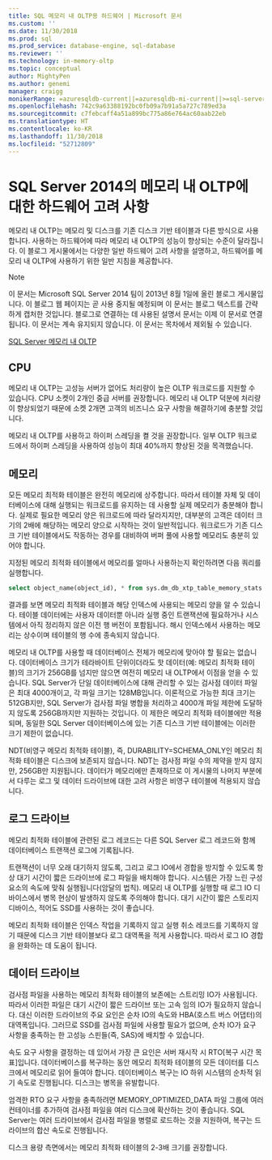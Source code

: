 ```yaml
---
title: SQL 메모리 내 OLTP용 하드웨어 | Microsoft 문서
ms.custom: ''
ms.date: 11/30/2018
ms.prod: sql
ms.prod_service: database-engine, sql-database
ms.reviewer: ''
ms.technology: in-memory-oltp
ms.topic: conceptual
author: MightyPen
ms.author: genemi
manager: craigg
monikerRange: =azuresqldb-current||=azuresqldb-mi-current||>=sql-server-2016||>=sql-server-linux-2017||=sqlallproducts-allversions
ms.openlocfilehash: 742c9a63388192bc0fb09a7b91a5a727c789ed3a
ms.sourcegitcommit: c7febcaff4a51a899bc775a86e764ac60aab22eb
ms.translationtype: HT
ms.contentlocale: ko-KR
ms.lasthandoff: 11/30/2018
ms.locfileid: "52712809"
---
```

# <a name="hardware-considerations-for-in-memory-oltp-in-sql-server-2014"></a>SQL Server 2014의 메모리 내 OLTP에 대한 하드웨어 고려 사항

메모리 내 OLTP는 메모리 및 디스크를 기존 디스크 기반 테이블과 다른 방식으로 사용합니다. 사용하는 하드웨어에 따라 메모리 내 OLTP의 성능이 향상되는 수준이 달라집니다. 이 블로그 게시물에서는 다양한 일반 하드웨어 고려 사항을 설명하고, 하드웨어를 메모리 내 OLTP에 사용하기 위한 일반 지침을 제공합니다.

> [!NOTE]
> 이 문서는 Microsoft SQL Server 2014 팀이 2013년 8월 1일에 올린 블로그 게시물입니다. 이 블로그 웹 페이지는 곧 사용 중지될 예정되며 이 문서는 블로그 텍스트를 간략하게 캡처한 것입니다. 블로그로 연결하는 데 사용된 설명서 문서는 이제 이 문서로 연결됩니다. 이 문서는 계속 유지되지 않습니다. 이 문서는 목차에서 제외될 수 있습니다.
> 
> [SQL Server 메모리 내 OLTP](index.md)

<!--
    Here was the link to the blog. This blog was captured into this new article on 2018/11/30, by GeneMi (MightyPen).
    https://cloudblogs.microsoft.com/sqlserver/2013/08/01/hardware-considerations-for-in-memory-oltp-in-sql-server-2014/
    At least one pre-existing article that contained the obsolete blog link was:
        relational-databases\in-memory-oltp\sample-database-for-in-memory-oltp.md
 -->

## <a name="cpu"></a>CPU

메모리 내 OLTP는 고성능 서버가 없어도 처리량이 높은 OLTP 워크로드를 지원할 수 있습니다. CPU 소켓이 2개인 중급 서버를 권장합니다. 메모리 내 OLTP 덕분에 처리량이 향상되었기 때문에 소켓 2개면 고객의 비즈니스 요구 사항을 해결하기에 충분할 것입니다.

메모리 내 OLTP를 사용하고 하이퍼 스레딩을 켤 것을 권장합니다. 일부 OLTP 워크로드에서 하이퍼 스레딩을 사용하여 성능이 최대 40%까지 향상된 것을 목격했습니다.

## <a name="memory"></a>메모리

모든 메모리 최적화 테이블은 완전히 메모리에 상주합니다. 따라서 테이블 자체 및 데이터베이스에 대해 실행되는 워크로드를 유지하는 데 사용할 실제 메모리가 충분해야 합니다. 실제로 필요한 메모리 양은 워크로드에 따라 달라지지만, 대부분의 고객은 데이터 크기의 2배에 해당하는 메모리 양으로 시작하는 것이 일반적입니다. 워크로드가 기존 디스크 기반 테이블에서도 작동하는 경우를 대비하여 버퍼 풀에 사용할 메모리도 충분히 있어야 합니다.

지정된 메모리 최적화 테이블에서 메모리를 얼마나 사용하는지 확인하려면 다음 쿼리를 실행합니다.

```sql
select object_name(object_id), * from sys.dm_db_xtp_table_memory_stats
```

결과를 보면 메모리 최적화 테이블과 해당 인덱스에 사용되는 메모리 양을 알 수 있습니다. 테이블 데이터에는 사용자 데이터뿐 아니라 실행 중인 트랜잭션에 필요하거나 시스템에서 아직 정리하지 않은 이전 행 버전이 포함됩니다. 해시 인덱스에서 사용하는 메모리는 상수이며 테이블의 행 수에 종속되지 않습니다.

메모리 내 OLTP를 사용할 때 데이터베이스 전체가 메모리에 맞아야 할 필요는 없습니다. 데이터베이스 크기가 테라바이트 단위이더라도 핫 데이터(예: 메모리 최적화 테이블)의 크기가 256GB를 넘지만 않으면 여전히 메모리 내 OLTP에서 이점을 얻을 수 있습니다. SQL Server가 단일 데이터베이스에 대해 관리할 수 있는 검사점 데이터 파일은 최대 4000개이고, 각 파일 크기는 128MB입니다. 이론적으로 가능한 최대 크기는 512GB지만, SQL Server가 검사점 파일 병합을 처리하고 4000개 파일 제한에 도달하지 않도록 256GB까지만 지원하는 것입니다. 이 제한은 메모리 최적화 테이블에만 적용되며, 동일한 SQL Server 데이터베이스에 있는 기존 디스크 기반 테이블에는 이러한 크기 제한이 없습니다.

NDT(비영구 메모리 최적화 테이블), 즉, DURABILITY=SCHEMA_ONLY인 메모리 최적화 테이블은 디스크에 보존되지 않습니다. NDT는 검사점 파일 수의 제약을 받지 않지만, 256GB만 지원됩니다. 데이터가 메모리에만 존재하므로 이 게시물의 나머지 부분에서 다루는 로그 및 데이터 드라이브에 대한 고려 사항은 비영구 테이블에 적용되지 않습니다.

## <a name="log-drive"></a>로그 드라이브

메모리 최적화 테이블에 관련된 로그 레코드는 다른 SQL Server 로그 레코드와 함께 데이터베이스 트랜잭션 로그에 기록됩니다.

트랜잭션이 너무 오래 대기하지 않도록, 그리고 로그 IO에서 경합을 방지할 수 있도록 항상 대기 시간이 짧은 드라이브에 로그 파일을 배치해야 합니다. 시스템은 가장 느린 구성 요소의 속도에 맞춰 실행됩니다(암달의 법칙). 메모리 내 OLTP를 실행할 때 로그 IO 디바이스에서 병목 현상이 발생하지 않도록 주의해야 합니다. 대기 시간이 짧은 스토리지 디바이스, 적어도 SSD를 사용하는 것이 좋습니다.

메모리 최적화 테이블은 인덱스 작업을 기록하지 않고 실행 취소 레코드를 기록하지 않기 때문에 디스크 기반 테이블보다 로그 대역폭을 적게 사용합니다. 따라서 로그 IO 경합을 완화하는 데 도움이 됩니다.

## <a name="data-drive"></a>데이터 드라이브

검사점 파일을 사용하는 메모리 최적화 테이블의 보존에는 스트리밍 IO가 사용됩니다. 따라서 이러한 파일은 대기 시간이 짧은 드라이브 또는 고속 임의 IO가 필요하지 않습니다. 대신 이러한 드라이브의 주요 요인은 순차 IO의 속도와 HBA(호스트 버스 어댑터)의 대역폭입니다. 그러므로 SSD를 검사점 파일에 사용할 필요가 없으며, 순차 IO가 요구 사항을 충족하는 한 고성능 스핀들(즉, SAS)에 배치할 수 있습니다.

속도 요구 사항을 결정하는 데 있어서 가장 큰 요인은 서버 재시작 시 RTO[복구 시간 목표]입니다. 데이터베이스를 복구하는 동안 메모리 최적화 테이블의 모든 데이터를 디스크에서 메모리로 읽어 들여야 합니다. 데이터베이스 복구는 IO 하위 시스템의 순차적 읽기 속도로 진행됩니다. 디스크는 병목을 유발합니다.

엄격한 RTO 요구 사항을 충족하려면 MEMORY_OPTIMIZED_DATA 파일 그룹에 여러 컨테이너를 추가하여 검사점 파일을 여러 디스크에 확산하는 것이 좋습니다. SQL Server는 여러 드라이브에서 검사점 파일을 병렬로 로드하는 것을 지원하여, 복구는 드라이브의 합산 속도로 진행됩니다.

디스크 용량 측면에서는 메모리 최적화 테이블의 2-3배 크기를 권장합니다.

